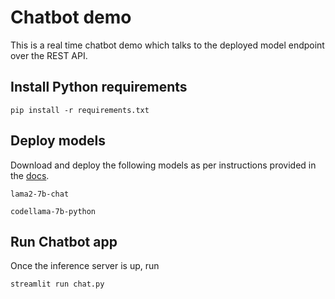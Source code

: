 # Chatbot demo

This is a real time chatbot demo which talks to the deployed model endpoint over the REST API. 

## Install Python requirements

    pip install -r requirements.txt

## Deploy models

Download and deploy the following models as per instructions provided in the [docs](https://opendocs.nutanix.com/gpt-in-a-box/overview/). 

    lama2-7b-chat
    
    codellama-7b-python

## Run Chatbot app

Once the inference server is up, run

    streamlit run chat.py
